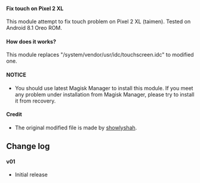#### Fix touch on Pixel 2 XL

This module attempt to fix touch problem on Pixel 2 XL (taimen).
Tested on Android 8.1 Oreo ROM.

#### How does it works?

This module replaces "/system/vendor/usr/idc/touchscreen.idc" to modified one.

#### NOTICE

* You should use latest Magisk Manager to install this module. If you meet any problem under installation from Magisk Manager, please try to install it from recovery.

#### Credit

* The original modified file is made by [showlyshah](https://forum.xda-developers.com/pixel-2-xl/how-to/fix-touch-screen-issue-t3723717).

## Change log

#### v01
* Initial release
